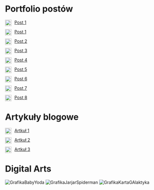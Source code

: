 # Portfolio postów

<a href="https://www.instagram.com/p/ClgYpybsKbr/" style="margin-right: 0.5em;"><img align="left" src="https://raw.githubusercontent.com/yushi1007/yushi1007/main/images/instagram.svg" alt="instagram | Instagram" width="21px"/></a> [Post 1](https://www.instagram.com/p/ClIpHZQIkHY/)

<a href="https://www.instagram.com/p/ClIpHZQIkHY/" style="margin-right: 0.5em;"><img align="left" src="https://raw.githubusercontent.com/yushi1007/yushi1007/main/images/instagram.svg" alt="instagram | Instagram" width="21px"/></a> [Post 1](https://www.instagram.com/p/ClIpHZQIkHY/)

<a href="https://www.instagram.com/p/ClF-WP-ogWb/" style="margin-right: 0.5em;"><img align="left" src="https://raw.githubusercontent.com/yushi1007/yushi1007/main/images/instagram.svg" alt="instagram | Instagram" width="21px"/></a> [Post 2](https://www.instagram.com/p/ClF-WP-ogWb/)
 
<a href="https://www.instagram.com/p/ClDyRYuoFMV/" style="margin-right: 0.5em;"><img align="left" src="https://raw.githubusercontent.com/yushi1007/yushi1007/main/images/instagram.svg" alt="instagram | Instagram" width="21px"/></a> [Post 3](https://www.instagram.com/p/ClDyRYuoFMV/)

<a href="https://www.instagram.com/p/Ck8Ek-1Ip8z/" style="margin-right: 0.5em;"><img align="left" src="https://raw.githubusercontent.com/yushi1007/yushi1007/main/images/instagram.svg" alt="instagram | Instagram" width="21px"/></a> [Post 4](https://www.instagram.com/p/Ck8Ek-1Ip8z/)

<a href="https://www.facebook.com/photo/?fbid=507183428102337&set=a.460179839469363" style="margin-right: 0.5em;"><img align="left" src="https://user-images.githubusercontent.com/119257110/204159738-ada2e63d-a991-44bb-b844-3fb6e0f1ad70.svg" alt="facebook " width="21px"/></a> [Post 5](https://www.facebook.com/photo/?fbid=507183428102337&set=a.460179839469363)

<a href="https://www.facebook.com/photo/?fbid=490291989791481&set=a.460179839469363" style="margin-right: 0.5em;"><img align="left" src="https://user-images.githubusercontent.com/119257110/204159738-ada2e63d-a991-44bb-b844-3fb6e0f1ad70.svg" alt="facebook " width="21px"/></a> [Post 6](https://www.facebook.com/photo/?fbid=490291989791481&set=a.460179839469363)

<a href="https://www.facebook.com/photo/?fbid=490291989791481&set=a.460179839469363" style="margin-right: 0.5em;"><img align="left" src="https://user-images.githubusercontent.com/119257110/204159738-ada2e63d-a991-44bb-b844-3fb6e0f1ad70.svg" alt="facebook " width="21px"/></a> [Post 7](https://www.facebook.com/photo/?fbid=490291989791481&set=a.460179839469363)

<a href="https://fb.watch/h3tHe2FIJa/" style="margin-right: 0.5em;"><img align="left" src="https://user-images.githubusercontent.com/119257110/204159738-ada2e63d-a991-44bb-b844-3fb6e0f1ad70.svg" alt="facebook " width="21px"/></a> [Post 8](https://fb.watch/h3tHe2FIJa/)

# Artykuły blogowe

<a href="https://www.faceandlook.pl/przepis-na-idealne-wlosy-wedlug-malgorzaty-rozenek-majdan" style="margin-right: 0.5em;"><img align="left" src="https://user-images.githubusercontent.com/119257110/204159726-cdb79c01-b50f-48b5-bb9c-90a44951c0d8.svg" alt="facebook " width="21px"/></a> [Artkuł 1](https://www.faceandlook.pl/przepis-na-idealne-wlosy-wedlug-malgorzaty-rozenek-majdan)

<a href="https://www.faceandlook.pl/makijazowy-trik-z-tiktoka-wyszczupla-twarz-stosuja-go-julia-wieniawa-i-malgorzata-socha" style="margin-right: 0.5em;"><img align="left" src="https://user-images.githubusercontent.com/119257110/204159726-cdb79c01-b50f-48b5-bb9c-90a44951c0d8.svg" alt="facebook " width="21px"/></a> [Artkuł 2](https://www.faceandlook.pl/makijazowy-trik-z-tiktoka-wyszczupla-twarz-stosuja-go-julia-wieniawa-i-malgorzata-socha)

<a href="https://www.faceandlook.pl/kosmetyczne-must-have-kasi-sokolowskiej" style="margin-right: 0.5em;"><img align="left" src="https://user-images.githubusercontent.com/119257110/204159726-cdb79c01-b50f-48b5-bb9c-90a44951c0d8.svg" alt="facebook " width="21px"/></a> [Artkuł 3](https://www.faceandlook.pl/kosmetyczne-must-have-kasi-sokolowskiej)


# Digital Arts

![GrafikaBabyYoda](https://i.imgur.com/y6ssrCR.png) 
![GrafikaJarjarSpiderman](https://i.imgur.com/IjLP12c.png)
![GrafikaKartaGAlaktyka](https://i.imgur.com/hMlLJLp.jpeg)
